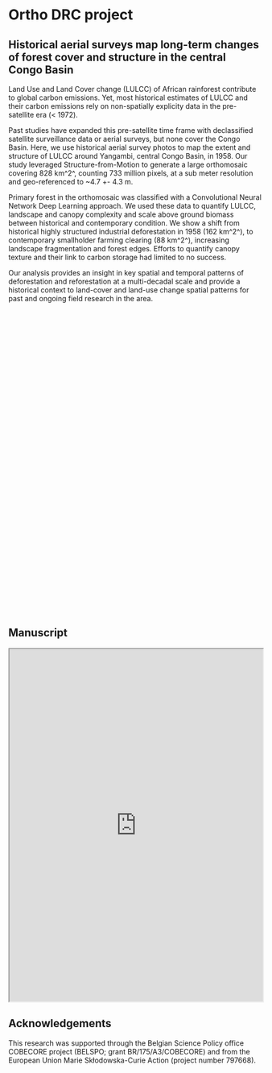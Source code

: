 # Ortho DRC project

## Historical aerial surveys map long-term changes of forest cover and structure in the central Congo Basin

<style>
.legend {
	text-align: left;
	line-height: 18px;
	color: #555;
	padding: 6px 8px;
	font: 16px/18px Arial, Helvetica, sans-serif;
	background: rgba(255,255,255,0.8);
	box-shadow: 0 0 15px rgba(0,0,0,0.2);
	border-radius: 5px;
}

.legend h4 {
    margin: 0 0 5px;
	color: #777;
}

.legend i {
	width: 18px;
	height: 18px;
	float: left;
	margin-right: 8px;
	opacity: 0.7;
}

.legend .circle {
	border-radius: 50%;
	width: 10px;
	height: 10px;
	margin-top: 8px;
}


img {
  border-radius: 0%;
}

</style>

<link rel="stylesheet" href="https://unpkg.com/leaflet@1.3.4/dist/leaflet.css">
<script src="https://unpkg.com/leaflet@1.3.4/dist/leaflet.js"></script>
<script src="https://ajax.googleapis.com/ajax/libs/jquery/1.11.0/jquery.min.js"></script>
<script src="https://ajax.googleapis.com/ajax/libs/jqueryui/1.10.4/jquery-ui.min.js"></script>
<script src='https://api.mapbox.com/mapbox.js/plugins/leaflet-fullscreen/v1.0.1/Leaflet.fullscreen.min.js'></script>
<link href='https://api.mapbox.com/mapbox.js/plugins/leaflet-fullscreen/v1.0.1/leaflet.fullscreen.css' rel='stylesheet' />

Land Use and Land Cover change (LULCC) of African rainforest contribute to global carbon emissions. Yet, most historical estimates of LULCC and their carbon emissions rely on non-spatially explicity data in the pre-satellite era (< 1972).

Past studies have expanded this pre-satellite time frame with declassified satellite surveillance data or aerial surveys, but none cover the Congo Basin. Here, we use historical aerial survey photos to map the extent and structure of LULCC around Yangambi, central Congo Basin, in 1958. Our study leveraged Structure-from-Motion to generate a large orthomosaic covering 828 km^2^, counting 733 million pixels, at a sub meter resolution and geo-referenced to ~4.7 +- 4.3 m. 

Primary forest in the orthomosaic was classified with a Convolutional Neural Network Deep Learning approach. We used these data to quantify LULCC, landscape and canopy complexity and scale above ground biomass between historical and contemporary condition. We show a shift from historical highly structured industrial deforestation in 1958 (162 km^2^), to contemporary smallholder farming clearing (88 km^2^), increasing landscape fragmentation and forest edges. Efforts to quantify canopy texture and their link to carbon storage had limited to no success. 

Our analysis provides an insight in key spatial and temporal patterns of deforestation and reforestation at a multi-decadal scale and provide a historical context to land-cover and land-use change spatial patterns for past and ongoing field research in the area.

<div id="map" style="width: 600px%; height: 600px; z-index:0;"></div>


## Manuscript

<div>
  <iframe src="https://github.com/khufkens/orthodrc/raw/master/manuscript/main.pdf" style="width:100%;height:700px;"></iframe>
</div>

## Acknowledgements

This research was supported through the Belgian Science Policy office COBECORE project (BELSPO; grant BR/175/A3/COBECORE) and from the European Union Marie Skłodowska-Curie Action (project number 797668).

<script>
      var map = L.map('map').setView([0.9, 24.5], 13);
      var baselayer =  L.tileLayer('https://server.arcgisonline.com/ArcGIS/rest/services/World_Imagery/MapServer/tile/{z}/{y}/{x}',{
    	maxZoom: 16,
    	minZoom: 13,
    	subdomains:['mt0']}).addTo(map);
	var ortho = L.tileLayer('https://github.com/khufkens/COBECORE_maps/raw/master/ortho/{z}/{x}/{y}.png', {
        maxZoom: 16,
	    minZoom: 13,
        tms: false
      }).addTo(map);
      var cover = L.tileLayer('https://github.com/khufkens/COBECORE_maps/raw/master/cover/{z}/{x}/{y}.png', {
        maxZoom: 16,
	    minZoom: 13,
        tms: false
      }).addTo(map);
      L.control.layers({'Basemap':baselayer},{'orthomosaic':ortho,'forest cover':cover}).addTo(map);
      
function getColor(d) {
    return d == 4  ? '#33a02c' :
           d == 3  ? '#b2df8a' :
           d == 2  ? '#1f78b4' :
           d == 1  ? '#a6cee3' :
                     '#a6cee3' ;
}

var legend = L.control({position: 'bottomright'});

legend.onAdd = function (map) {
      var div = L.DomUtil.create('div', 'info legend'),
         grades = [1, 2, 3, 4],
         labels = ['no change','forest regrowth >1958','forest loss >2000','forest loss >1958'];
    for (var i = 0; i < grades.length; i++) {
        div.innerHTML +=
            '<i style="background:' + getColor(grades[i]) + '"></i> ' +
            labels[i] + '<br>';
    }
    return div;
};
map.addControl(new L.Control.Fullscreen());

legend.addTo(map);

</script>
